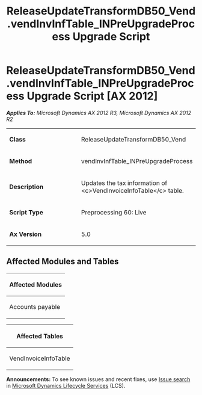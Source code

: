 ﻿---
title: ReleaseUpdateTransformDB50_Vend.vendInvInfTable_INPreUpgradeProcess Upgrade Script
TOCTitle: ReleaseUpdateTransformDB50_Vend.vendInvInfTable_INPreUpgradeProcess Upgrade Script
ms:assetid: c85493a6-cc34-b105-a6eb-913be7df8095
ms:mtpsurl: https://msdn.microsoft.com/en-us/library/JJ719584(v=AX.60)
ms:contentKeyID: 49711151
ms.date: 05/18/2015
mtps_version: v=AX.60
---

# ReleaseUpdateTransformDB50\_Vend.vendInvInfTable\_INPreUpgradeProcess Upgrade Script [AX 2012]


_**Applies To:** Microsoft Dynamics AX 2012 R3, Microsoft Dynamics AX 2012 R2_

<table>
<colgroup>
<col style="width: 50%" />
<col style="width: 50%" />
</colgroup>
<tbody>
<tr class="odd">
<td><p><strong>Class</strong></p></td>
<td><p>ReleaseUpdateTransformDB50_Vend</p></td>
</tr>
<tr class="even">
<td><p><strong>Method</strong></p></td>
<td><p>vendInvInfTable_INPreUpgradeProcess</p></td>
</tr>
<tr class="odd">
<td><p><strong>Description</strong></p></td>
<td><p>Updates the tax information of &lt;c&gt;VendInvoiceInfoTable&lt;/c&gt; table.</p></td>
</tr>
<tr class="even">
<td><p><strong>Script Type</strong></p></td>
<td><p>Preprocessing 60: Live</p></td>
</tr>
<tr class="odd">
<td><p><strong>Ax Version</strong></p></td>
<td><p>5.0</p></td>
</tr>
</tbody>
</table>


## Affected Modules and Tables

<table>
<colgroup>
<col style="width: 100%" />
</colgroup>
<thead>
<tr class="header">
<th><p>Affected Modules</p></th>
</tr>
</thead>
<tbody>
<tr class="odd">
<td><p>Accounts payable</p></td>
</tr>
</tbody>
</table>


<table>
<colgroup>
<col style="width: 100%" />
</colgroup>
<thead>
<tr class="header">
<th><p>Affected Tables</p></th>
</tr>
</thead>
<tbody>
<tr class="odd">
<td><p>VendInvoiceInfoTable</p></td>
</tr>
</tbody>
</table>

  
**Announcements:** To see known issues and recent fixes, use [Issue search](http://go.microsoft.com/fwlink/?linkid=389258) in [Microsoft Dynamics Lifecycle Services](http://go.microsoft.com/fwlink/?linkid=306505) (LCS).

